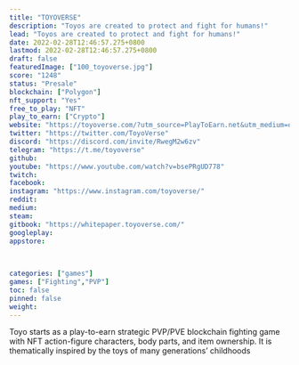 ```yaml
---
title: "TOYOVERSE"
description: "Toyos are created to protect and fight for humans!"
lead: "Toyos are created to protect and fight for humans!"
date: 2022-02-28T12:46:57.275+0800
lastmod: 2022-02-28T12:46:57.275+0800
draft: false
featuredImage: ["100_toyoverse.jpg"]
score: "1248"
status: "Presale"
blockchain: ["Polygon"]
nft_support: "Yes"
free_to_play: "NFT"
play_to_earn: ["Crypto"]
website: "https://toyoverse.com/?utm_source=PlayToEarn.net&utm_medium=organic&utm_campaign=gamepage"
twitter: "https://twitter.com/ToyoVerse"
discord: "https://discord.com/invite/RwegM2w6zv"
telegram: "https://t.me/toyoverse"
github: 
youtube: "https://www.youtube.com/watch?v=bsePRgUD778"
twitch: 
facebook: 
instagram: "https://www.instagram.com/toyoverse/"
reddit: 
medium: 
steam: 
gitbook: "https://whitepaper.toyoverse.com/"
googleplay: 
appstore: 

  
    
categories: ["games"]
games: ["Fighting","PVP"]
toc: false
pinned: false
weight: 
---
```

Toyo starts as a play-to-earn strategic PVP/PVE blockchain fighting game with NFT action-figure characters, body parts, and item ownership. It is thematically inspired by the toys of many generations’ childhoods